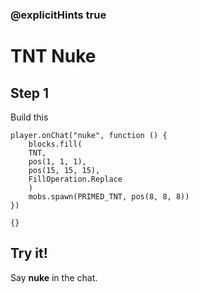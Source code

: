 ### @explicitHints true

# TNT Nuke

## Step 1

Build this

```blocks
player.onChat("nuke", function () {
    blocks.fill(
    TNT,
    pos(1, 1, 1),
    pos(15, 15, 15),
    FillOperation.Replace
    )
    mobs.spawn(PRIMED_TNT, pos(8, 8, 8))
})
```

```template
{}
```

## Try it!

Say **nuke** in the chat.